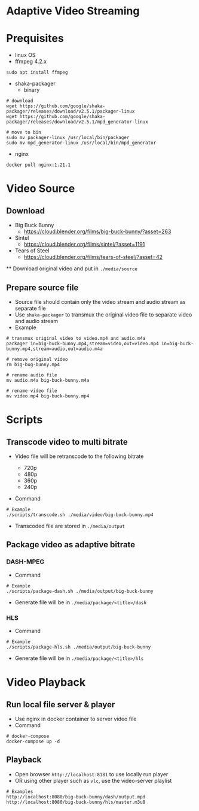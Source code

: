 # Adaptive Video Streaming

# Prequisites
- linux OS
- ffmpeg 4.2.x
```
sudo apt install ffmpeg
```
- shaka-packager
    - binary
```
# download
wget https://github.com/google/shaka-packager/releases/download/v2.5.1/packager-linux
wget https://github.com/google/shaka-packager/releases/download/v2.5.1/mpd_generator-linux

# move to bin
sudo mv packager-linux /usr/local/bin/packager
sudo mv mpd_generator-linux /usr/local/bin/mpd_generator
```
- nginx
```
docker pull nginx:1.21.1
```

# Video Source
## Download
- Big Buck Bunny
    - https://cloud.blender.org/films/big-buck-bunny/?asset=263
- Sintel
    - https://cloud.blender.org/films/sintel/?asset=1191
- Tears of Steel
    - https://cloud.blender.org/films/tears-of-steel/?asset=42

** Download original video and put in `./media/source`

## Prepare source file
- Source file should contain only the video stream and audio stream as separate file
- Use `shaka-packager` to transmux the original video file to separate video and audio stream
- Example
```
# transmux original video to video.mp4 and audio.m4a
packager in=big-buck-bunny.mp4,stream=video,out=video.mp4 in=big-buck-bunny.mp4,stream=audio,out=audio.m4a

# remove original video
rm big-bug-bunny.mp4

# rename audio file
mv audio.m4a big-buck-bunny.m4a

# rename video file
mv video.mp4 big-buck-bunny.mp4
```

# Scripts
## Transcode video to multi bitrate
- Video file will be retranscode to the following bitrate
    - 720p
    - 480p
    - 360p
    - 240p

- Command
```
# Example
./scripts/transcode.sh ./media/video/big-buck-bunny.mp4
```
- Transcoded file are stored in `./media/output`

## Package video as adaptive bitrate
### DASH-MPEG
- Command
```
# Example
./scripts/package-dash.sh ./media/output/big-buck-bunny
```
- Generate file will be in `./media/package/<title>/dash`

### HLS
- Command
```
# Example
./scripts/package-hls.sh ./media/output/big-buck-bunny
```
- Generate file will be in `./media/package/<title>/hls`

# Video Playback
## Run local file server & player
- Use nginx in docker container to server video file
- Command
```
# docker-compose
docker-compose up -d
```
## Playback
- Open browser `http://localhost:8181` to use locally run player
- OR using other player such as `vlc`, use the video-server playlist
```
# Examples
http://localhost:8080/big-buck-bunny/dash/output.mpd
http://localhost:8080/big-buck-bunny/hls/master.m3u8
```